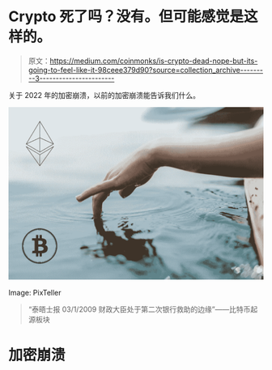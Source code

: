 # Crypto 死了吗？没有。但可能感觉是这样的。

> 原文：<https://medium.com/coinmonks/is-crypto-dead-nope-but-its-going-to-feel-like-it-98ceee379d90?source=collection_archive---------3----------------------->

关于 2022 年的加密崩溃，以前的加密崩溃能告诉我们什么。

![](img/bfc8930597c070fddfcd9e2d6e84dae0.png)

Image: PixTeller

> “泰晤士报 03/1/2009 财政大臣处于第二次银行救助的边缘”——比特币起源板块

# 加密崩溃